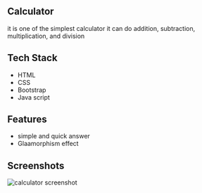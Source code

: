 
## Calculator

 it is one of the  simplest calculator it can do addition, subtraction, multiplication, and division

## Tech Stack

- HTML
- CSS
- Bootstrap
- Java script

  
## Features

- simple and quick answer
- Glaamorphism effect
## Screenshots
 ![calculator screenshot](https://user-images.githubusercontent.com/91385981/137309023-cd4257c6-32f1-4932-b0c2-e5af2c77be56.png)




  

